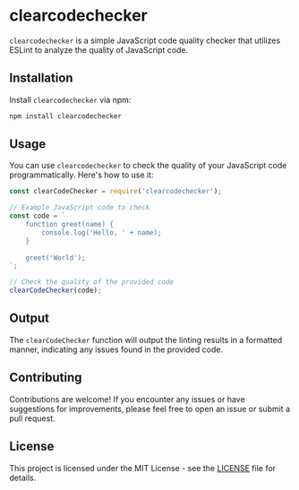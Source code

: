 # clearcodechecker

`clearcodechecker` is a simple JavaScript code quality checker that utilizes ESLint to analyze the quality of JavaScript code.

## Installation

Install `clearcodechecker` via npm:

```bash
npm install clearcodechecker
```

## Usage

You can use `clearcodechecker` to check the quality of your JavaScript code programmatically. Here's how to use it:

```javascript
const clearCodeChecker = require('clearcodechecker');

// Example JavaScript code to check
const code = `
    function greet(name) {
        console.log('Hello, ' + name);
    }
    
    greet('World');
`;

// Check the quality of the provided code
clearCodeChecker(code);
```

## Output

The `clearCodeChecker` function will output the linting results in a formatted manner, indicating any issues found in the provided code.

## Contributing

Contributions are welcome! If you encounter any issues or have suggestions for improvements, please feel free to open an issue or submit a pull request.

## License

This project is licensed under the MIT License - see the [LICENSE](LICENSE) file for details.
